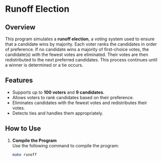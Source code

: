 # Runoff Election

## Overview
This program simulates a **runoff election**, a voting system used to ensure that a candidate wins by majority. Each voter ranks the candidates in order of preference. If no candidate wins a majority of first-choice votes, the candidate(s) with the fewest votes are eliminated. Their votes are then redistributed to the next preferred candidates. This process continues until a winner is determined or a tie occurs.

## Features
- Supports up to **100 voters** and **9 candidates**.
- Allows voters to rank candidates based on their preference.
- Eliminates candidates with the fewest votes and redistributes their votes.
- Detects ties and handles them appropriately.

## How to Use
1. **Compile the Program**  
   Use the following command to compile the program:
   ```bash
   make runoff
